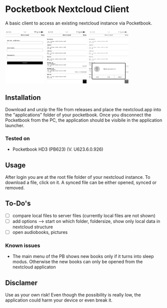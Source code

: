 # Pocketbook Nextcloud Client
A basic client to access an existing nextcloud instance via Pocketbook. 

<img src="/screenshots/loginScreen.bmp" width="25%" height="25%">&nbsp;&nbsp;<img src="/screenshots/startScreen.bmp" width="25%" height="25%">&nbsp;&nbsp;<img src="/screenshots/fileDialog.bmp" width="25%" height="25%">

## Installation
Download and unzip the file from releases and place the nextcloud.app into the "applications" folder of your pocketbook. Once you disconnect the Pocketbook from the PC, the application should be visibile in the application launcher.

### Tested on
* Pocketbook HD3 (PB623) (V. U623.6.0.926)

## Usage
After login you are at the root file folder of your nextcloud instance.
To download a file, click on it. A synced file can be either opened, synced or removed.

##  To-Do's
* [ ] compare local files to server files (currently local files are not shown)
* [ ] add options --> start on which folder, foldersize, show only local data in nextcloud structure
* [ ] open audiobooks, pictures

### Known issues
* The main menu of the PB shows new books only if it turns into sleep modus. Otherwise the new books can only be opened from the nextcloud applicaton

## Disclamer

Use as your own risk! 
Even though the possibility is really low, the application could harm your device or even break it.

